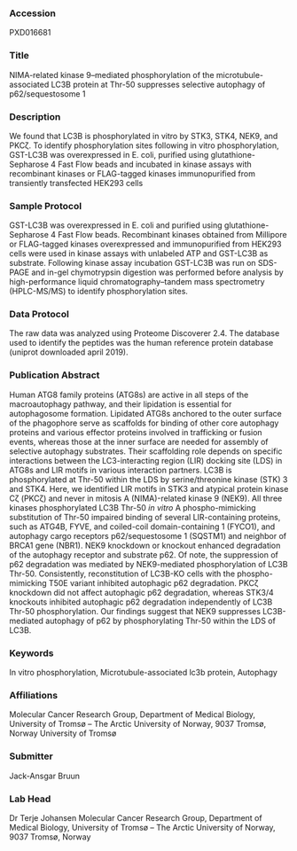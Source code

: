 ### Accession
PXD016681

### Title
NIMA-related kinase 9–mediated phosphorylation of the microtubule-associated LC3B protein at Thr-50 suppresses selective autophagy of p62/sequestosome 1

### Description
We found that LC3B is phosphorylated in vitro by STK3, STK4, NEK9, and PKCζ. To identify phosphorylation sites following in vitro phosphorylation, GST-LC3B was overexpressed in E. coli, purified using glutathione-Sepharose 4 Fast Flow beads and incubated in kinase assays with recombinant kinases or FLAG-tagged kinases immunopurified from transiently transfected HEK293 cells

### Sample Protocol
GST-LC3B was overexpressed in E. coli and purified using glutathione-Sepharose 4 Fast Flow beads. Recombinant kinases obtained from Millipore or FLAG-tagged kinases overexpressed and immunopurified from HEK293 cells were used in kinase assays with unlabeled ATP and GST-LC3B as substrate. Following kinase assay incubation GST-LC3B was run on SDS-PAGE and in-gel chymotrypsin digestion was performed before analysis by high-performance liquid chromatography–tandem mass spectrometry (HPLC-MS/MS) to identify phosphorylation sites.

### Data Protocol
The raw data was analyzed using Proteome Discoverer 2.4. The database used to identify the peptides was the human reference protein database (uniprot downloaded april 2019).

### Publication Abstract
Human ATG8 family proteins (ATG8s) are active in all steps of the macroautophagy pathway, and their lipidation is essential for autophagosome formation. Lipidated ATG8s anchored to the outer surface of the phagophore serve as scaffolds for binding of other core autophagy proteins and various effector proteins involved in trafficking or fusion events, whereas those at the inner surface are needed for assembly of selective autophagy substrates. Their scaffolding role depends on specific interactions between the LC3-interacting region (LIR) docking site (LDS) in ATG8s and LIR motifs in various interaction partners. LC3B is phosphorylated at Thr-50 within the LDS by serine/threonine kinase (STK) 3 and STK4. Here, we identified LIR motifs in STK3 and atypical protein kinase C&#x3b6; (PKC&#x3b6;) and never in mitosis A (NIMA)-related kinase 9 (NEK9). All three kinases phosphorylated LC3B Thr-50 <i>in vitro</i> A phospho-mimicking substitution of Thr-50 impaired binding of several LIR-containing proteins, such as ATG4B, FYVE, and coiled-coil domain-containing 1 (FYCO1), and autophagy cargo receptors p62/sequestosome 1 (SQSTM1) and neighbor of BRCA1 gene (NBR1). NEK9 knockdown or knockout enhanced degradation of the autophagy receptor and substrate p62. Of note, the suppression of p62 degradation was mediated by NEK9-mediated phosphorylation of LC3B Thr-50. Consistently, reconstitution of LC3B-KO cells with the phospho-mimicking T50E variant inhibited autophagic p62 degradation. PKC&#x3b6; knockdown did not affect autophagic p62 degradation, whereas STK3/4 knockouts inhibited autophagic p62 degradation independently of LC3B Thr-50 phosphorylation. Our findings suggest that NEK9 suppresses LC3B-mediated autophagy of p62 by phosphorylating Thr-50 within the LDS of LC3B.

### Keywords
In vitro phosphorylation, Microtubule-associated lc3b protein, Autophagy

### Affiliations
Molecular Cancer Research Group,  Department of Medical Biology,  University of Tromsø – The Arctic University of Norway,  9037 Tromsø,  Norway
University of Tromsø

### Submitter
Jack-Ansgar Bruun

### Lab Head
Dr Terje Johansen
Molecular Cancer Research Group,  Department of Medical Biology,  University of Tromsø – The Arctic University of Norway,  9037 Tromsø,  Norway


